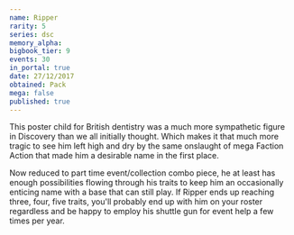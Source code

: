 ```yaml
---
name: Ripper
rarity: 5
series: dsc
memory_alpha:
bigbook_tier: 9
events: 30
in_portal: true
date: 27/12/2017
obtained: Pack
mega: false
published: true
---
```


This poster child for British dentistry was a much more sympathetic figure in Discovery than we all initially thought. Which makes it that much more tragic to see him left high and dry by the same onslaught of mega Faction Action that made him a desirable name in the first place.

Now reduced to part time event/collection combo piece, he at least has enough possibilities flowing through his traits to keep him an occasionally enticing name with a base that can still play. If Ripper ends up reaching three, four, five traits, you'll probably end up with him on your roster regardless and be happy to employ his shuttle gun for event help a few times per year.
